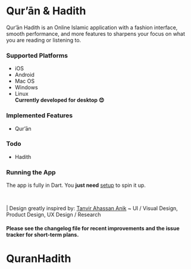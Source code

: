 # Qur’ān & Hadith

Qur’ān Hadith is an Online Islamic application with a fashion interface, smooth performance, and more features to sharpens your focus on what you are reading or listening to.


### Supported Platforms
- iOS
- Android
- Mac OS
- Windows
- Linux<br>
**Currently developed for desktop 😊️**

### Implemented Features

* Qur’ān

### Todo

* Hadith

### Running the App

The app is fully in Dart. You **just need** [setup](https://flutter.dev) to spin it up.

<br>

| Design greatly inspired by: [Tanvir Ahassan Anik](https://dribbble.com/shots/14241258-Islamic-Web-App-Concept) ~ UI / Visual Design, Product Design, UX Design / Research


#### Please see the changelog file for recent improvements and the issue tracker for short-term plans.

# QuranHadith

